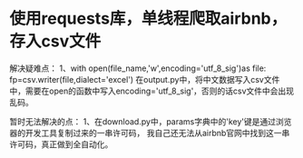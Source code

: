 # 使用requests库，单线程爬取airbnb，存入csv文件

解决疑难点：
1、with open(file_name,'w',encoding='utf_8_sig')as file:
        fp=csv.writer(file,dialect='excel')
在output.py中，将中文数据写入csv文件中，需要在open的函数中写入encoding='utf_8_sig'，否则的话csv文件中会出现乱码。

暂时无法解决的点：
1、在download.py中，params字典中的'key'键是通过浏览器的开发工具复制过来的一串许可码，
我自己还无法从airbnb官网中找到这一串许可码，真正做到全自动化。


